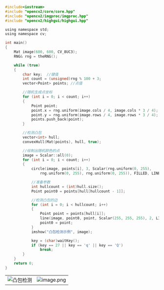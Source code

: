 ```c
#include<iostream>
#include "opencv2/core/core.hpp"
#include "opencv2/imgproc/imgproc.hpp"
#include "opencv2/highgui/highgui.hpp"

using namespace std;
using namespace cv;

int main()
{
    Mat image(600, 600, CV_8UC3);
    RNG& rng = theRNG();

    while (true)
    {
        char key;  //键值
        int count = (unsigned)rng % 100 + 3;
        vector<Point> points; //点值

        //随机生成点坐标
        for (int i = 0; i < count; i++)
        {
            Point point;
            point.x = rng.uniform(image.cols / 4, image.cols * 3 / 4);
            point.y = rng.uniform(image.rows / 4, image.rows * 3 / 4);
            points.push_back(point);
        }

        //检测凸包
        vector<int> hull;
        convexHull(Mat(points), hull, true);

        //绘制出随机颜色的点
        image = Scalar::all(0);
        for (int i = 0; i < count; i++)
        {
            circle(image, points[i], 3, Scalar(rng.uniform(0, 255),
                rng.uniform(0, 255), rng.uniform(0, 255)), FILLED, LINE_AA);

            //准备参数
            int hullcount = (int)hull.size();
            Point point0 = points[hull[hullcount - 1]];

            //检测凸包的边
            for (int i = 0; i < hullcount; i++)
            {
                Point point = points[hull[i]];
                line(image, point0, point, Scalar(255, 255, 255), 2, LINE_AA);
                point0 = point;
            }
            imshow("凸包检测示例", image);

            key = (char)waitKey();
            if (key == 27 || key == 'q' || key == 'Q')
                break;
        }
    }
    return 0;
}
```

|||
|:--:|:--:|
|![凸包检测](https://upload-images.jianshu.io/upload_images/9140378-4f3a601b6e5c89b0.png?imageMogr2/auto-orient/strip%7CimageView2/2/w/440)|![image.png](https://upload-images.jianshu.io/upload_images/9140378-cc2504e242db10b7.png?imageMogr2/auto-orient/strip%7CimageView2/2/w/440)|